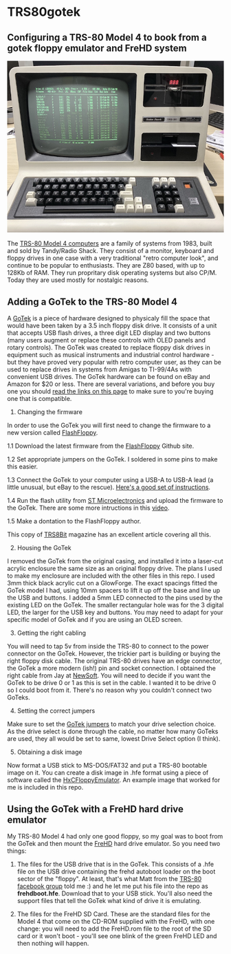 # TRS80gotek
## Configuring a TRS-80 Model 4 to book from a gotek floppy emulator and FreHD system


![TRS-80 Model 4](trs804.jpg "TRS-80 Model 4 booting from USB")

The [TRS-80 Model 4 computers](https://en.wikipedia.org/wiki/TRS-80_Model_4) are a family of systems from 1983, built and sold by Tandy/Radio Shack. They consist of a monitor, keyboard and floppy drives in one case with a very traditional "retro computer look", and continue to be popular to enthusiasts. They are Z80 based, with up to 128Kb of RAM. They run propritary disk operating systems but also CP/M. Today they are used mostly for nostalgic reasons.

## Adding a GoTek to the TRS-80 Model 4

A [GoTek](http://www.gotekemulator.com) is a piece of hardware designed to physicaly fill the space that would have been taken by a 3.5 inch floppy disk drive. It consists of a unit that accepts USB flash drives, a three digit LED display and two buttons (many users augment or replace these controls with OLED panels and rotary controls). The GoTek was created to replace floppy disk drives in equipment such as musical instruments and industrial control hardware - but they have proved very popular with retro computer user, as they can be used to replace drives in systems from Amigas to TI-99/4As with convenient USB drives. The GoTek hardware can be found on eBay and Amazon for $20 or less. There are several variations, and before you buy one you should [read the links on this page](www.github.com/keirf/FlashFloppy/wiki/Gotek-Compatibility) to make sure to you're buying one that is compatible.

1. Changing the firmware

In order to use the GoTek you will first need to change the firmware to a new version called [FlashFloppy](https://github.com/keirf/FlashFloppy).

1.1 Download the latest firmware from the [FlashFloppy](https://github.com/keirf/FlashFloppy) Github site.

1.2 Set appropriate jumpers on the GoTek. I soldered in some pins to make this easier.

1.3 Connect the GoTek to your computer using a USB-A to USB-A lead (a little unusual, but eBay to the rescue). [Here's a good set of instructions](http://www.binarydevotion.com/?p=228).

1.4  Run the flash utility from [ST Microelectronics](http://www.st.com/content/st_com/en/products/development-tools/software-development-tools/stm32-software-development-tools/stm32-programmers/stsw-stm32080.html) and upload the firmware to the GoTek. There are some more intructions in this [video](https://www.youtube.com/watch?v=-K31S2xqZIk&feature=youtu.be&t=841).

1.5 Make a dontation to the FlashFloppy author.

This copy of [TRS8Bit](http://www.fabsitesuk.com/tandy/trs8bit1301.pdf) magazine has an excellent article covering all this.

2. Housing the GoTek

I removed the GoTek from the original casing, and installed it into a laser-cut acrylic enclosure the same size as an original floppy drive. The plans I used to make my enclosure are included with the other files in this repo. I used 3mm thick black acrylic cut on a GlowForge. The exact spacings fitted the GoTek model I had, using 10mm spacers to lift it up off the base and line up the USB and buttons. I added a 5mm LED connected to the pins used by the existing LED on the GoTek. The smaller rectangular hole was for the 3 digital LED, the larger for the USB key and buttons. You may need to adapt for your specific model of GoTek and if you are using an OLED screen. 

3. Getting the right cabling

You will need to tap 5v from inside the TRS-80 to connect to the power connector on the GoTek. However, the trickier part is building or buying the right floppy disk cable. The original TRS-80 drives have an edge connector, the GoTek a more modern (ish!) pin and socket connection. I obtained the right cable from Jay at [NewSoft](http://plaidvest.com/newsoft/). You will need to decide if you want the GoTek to be drive 0 or 1 as this is set in the cable. I wanted it to be drive 0 so I could boot from it. There's no reason why you couldn't connect two GoTeks.


4. Setting the correct jumpers

Make sure to set the [GoTek jumpers](https://torlus.com/floppy/forum/viewtopic.php?t=3171) to match your drive selection choice. As the drive select is done through the cable, no matter how many GoTeks are used, they all would be set to same, lowest Drive Select option (I think).

5. Obtaining a disk image

Now format a USB stick to MS-DOS/FAT32 and put a TRS-80 bootable image on it. You can create a disk image in .hfe format using a piece of software called the [HxCFloppyEmulator](hxc2001.free.fr/floppy_drive_emulator/index.html). An example image that worked for me is included in this repo.

## Using the GoTek with a FreHD hard drive emulator

My TRS-80 Model 4 had only one good floppy, so my goal was to boot from the GoTek and then mount the [FreHD](http://members.iinet.net.au/~ianmav/trs80/emulator.htm) hard drive emulator. So you need two things: 

1. The files for the USB drive that is in the GoTek. This consists of a .hfe file on the USB drive containing the frehd autoboot loader on the boot sector of the "floppy". At least, that's what Matt from the [TRS-80 facebook group](https://www.facebook.com/groups/331822553911105/?multi_permalinks=859479207812101&notif_id=1582732527634985&notif_t=feedback_reaction_generic) told me :) and he let me put his file into the repo as **frehdboot.hfe**. Download that to your USB stick. You'll also need the support files that tell the GoTek what kind of drive it is emulating.

2. The files for the FreHD SD Card. These are the standard files for the Model 4 that come on the CD-ROM supplied with the FreHD, with one change: you will need to add the FreHD.rom file to the root of the SD card or it won't boot - you'll see one blink of the green FreHD LED and then nothing will happen.
